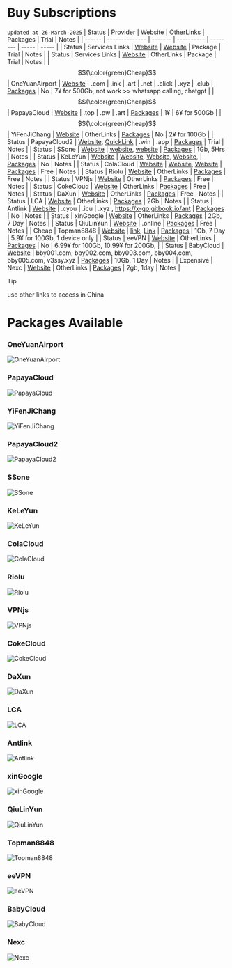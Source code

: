 # Buy Subscriptions
`Updated at 26-March-2025`
| Status | Provider       | Website | OtherLinks | Packages | Trial | Notes |
| ------ | -------------- | ------- | ---------- | -------- | ----- | ----- |
| Status | Services Links | [Website](https://9.234456.xyz/abc.html?t=1740946027727) | [Website](https://github.com/lynkco01/jichangtuijian) | Package | Trial | Notes |
| Status | Services Links | [Website](https://clashxiazai.com/clash-nodes-providers/) | OtherLinks | Package | Trial | Notes |
| $${\color{green}Cheap}$$  | OneYuanAirport | [Website](https://一元机场.com/) | .com \| .ink \| .art \| .net \| .click \| .xyz \| .club | [Packages](#OneYuanAirport) | No | 7¥ for 500Gb, not work >> whatsapp calling, chatgpt |
| $${\color{green}Cheap}$$  | PapayaCloud    | [Website](https://muguacloud.top/) | .top \| .pw \| .art | [Packages](#PapayaCloud) | 1¥ | 6¥ for 500Gb |
| $${\color{green}Cheap}$$ | YiFenJiChang | [Website](https://login.yfjc.xyz/#/register?code=7lCbWk7w) | OtherLinks | [Packages](#YiFenJiChang) | No | 2¥ for 100Gb |
| Status | PapayaCloud2   | [Website](https://muguacloud.win/), [QuickLink](https://4399.bid/) | .win \| .app | [Packages](#PapayaCloud2) | Trial | Notes |
| Status | SSone          | [Website](https://ssonegames.xn--xhq8sm16c5ls.com/dashboard) | [website](https://hello-ssone.com/), [website](https://hello36d.com/) | [Packages](#SSone) | 1Gb, 5Hrs | Notes |
| Status | KeLeYun        | [Website](https://q0av6w.klwiuehge.top/#/plan) | [Website](https://可乐云.com/), [Website](https://q0av6w.klwiuehge.top/), [Website](https://kly2026.com/),  | [Packages](#KeLeYun) | No | Notes |
| Status | ColaCloud      | [Website](https://colacloud.online/) | [Website](https://colacloud.info/index.html), [Website](https://colacloudnet.com/) | [Packages](#ColaCloud) | Free | Notes |
| Status | Riolu          | [Website](https://1o.riolu.sbs/) | OtherLinks | [Packages](#Riolu) | Free | Notes |
| Status | VPNjs          | [Website](https://user.jsqcn.net/) | OtherLinks | [Packages](#VPNjs) | Free | Notes |
| Status | CokeCloud      | [Website](https://cokecloud.net/) | OtherLinks | [Packages](#CokeCloud) | Free | Notes |
| Status | DaXun          | [Website](https://daxun.fun/) | OtherLinks | [Packages](#DaXun) | Free | Notes |
| Status | LCA            | [Website](https://lca.lol/) | OtherLinks | [Packages](#LCA) | 2Gb | Notes |
| Status | Antlink        | [Website](https://antlink.cc/#/register?code=ve5wxSUB) | .cyou \| .icu \| .xyz , https://x-go.gitbook.io/ant  | [Packages](#Antlink) | No | Notes |
| Status | xinGoogle      | [Website](https://xingoogle1.cc/auth/login) | OtherLinks | [Packages](#xinGoogle) | 2Gb, 7 Day | Notes |
| Status | QiuLinYun      | [Website](https://www.qiulinyun.com) | .online | [Packages](#qiulinyun) | Free | Notes |
| Cheap  | Topman8848     | [Website](https://joyo95.cc/) | [link](http://topman8848.com), [Link](https://tooop.cc/) | [Packages](#Topman8848) | 1Gb, 7 Day | 5.9¥ for 100Gb, 1 device only |
| Status | eeVPN          | [Website](https://www.eevpn66.com/) | OtherLinks | [Packages](#eeVPN) | No | 6.99¥ for 100Gb, 10.99¥ for 200Gb, |
| Status | BabyCloud      | [Website](https://bbyvpn.com) | bby001.com, bby002.com, bby003.com, bby004.com, bby005.com, v3ssy.xyz | [Packages](#BabyCloud) | 10Gb, 1 Day | Notes |
| Expensive | Nexc        | [Website](https://nexc.cc/) | OtherLinks | [Packages](#nexc) | 2gb, 1day | Notes |

> [!TIP]
> use other links to access in China <br/>

# Packages Available

### OneYuanAirport
![OneYuanAirport](https://github.com/ammasood12/nodes/blob/main/Packages/oneYuanAirport.png)
### PapayaCloud
![PapayaCloud](https://github.com/ammasood12/nodes/blob/main/Packages/PapayaCloud.png)
### YiFenJiChang
![YiFenJiChang](https://github.com/ammasood12/nodes/blob/main/Packages/YiFenJiChang.png)
### PapayaCloud2
![PapayaCloud2](https://github.com/ammasood12/nodes/blob/main/Packages/PapayaCloud2.png)
### SSone
![SSone](https://github.com/ammasood12/nodes/blob/main/Packages/ssone.png)
### KeLeYun
![KeLeYun](https://github.com/ammasood12/nodes/blob/main/Packages/KeLeYun.png)
### ColaCloud
![ColaCloud](https://github.com/ammasood12/nodes/blob/main/Packages/ColaCloud.png)
### Riolu
![Riolu](https://github.com/ammasood12/nodes/blob/main/Packages/riolu.png)
### VPNjs
![VPNjs](https://github.com/ammasood12/nodes/blob/main/Packages/vpnjs.png)
### CokeCloud
![CokeCloud](https://github.com/ammasood12/nodes/blob/main/Packages/cokecloud.png)
### DaXun
![DaXun](https://github.com/ammasood12/nodes/blob/main/Packages/daxun.png)
### LCA
![LCA](https://github.com/ammasood12/nodes/blob/main/Packages/lca.png)
### Antlink
![Antlink](https://github.com/ammasood12/nodes/blob/main/Packages/antlink.png)
### xinGoogle
![xinGoogle](https://github.com/ammasood12/nodes/blob/main/Packages/xinGoogle.png)
### QiuLinYun
![QiuLinYun](https://github.com/ammasood12/nodes/blob/main/Packages/qiulinyun.png)
### Topman8848
![Topman8848](https://github.com/ammasood12/nodes/blob/main/Packages/Topman8848.png)
### eeVPN
![eeVPN](https://github.com/ammasood12/nodes/blob/main/Packages/eevpn.png)
### BabyCloud
![BabyCloud](https://github.com/ammasood12/nodes/blob/main/Packages/babycloud.png)
### Nexc
![Nexc](https://github.com/ammasood12/nodes/blob/main/Packages/nexc.png)
